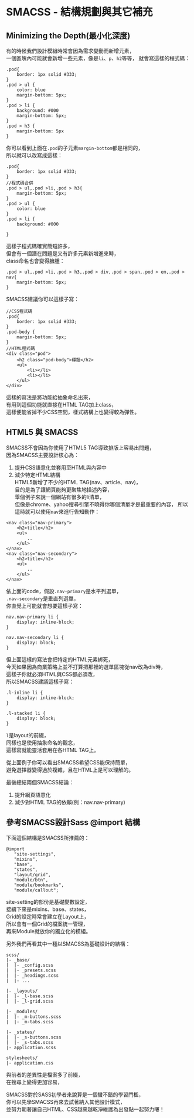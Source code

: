 # SMACSS -  結構規劃與其它補充 

## Minimizing the Depth(最小化深度)  
有的時候我們設計模組時常會因為需求變動而新增元素，  
一個區塊內可能就會新增一些元素，像是`li`、`p`、`h2`等等， 
就會寫這樣的程式碼：
```
.pod{
    border: 1px solid #333;
}
.pod > ul {
	color: blue
    margin-bottom: 5px;
}
.pod > li {
	background: #000
    margin-bottom: 5px;
}
.pod > h3 {
	margin-bottom: 5px
}
```  
你可以看到上面在`.pod`的子元素`margin-bottom`都是相同的，  
所以就可以改寫成這樣：  
```
.pod{
    border: 1px solid #333;
}
//程式碼合併
.pod > ul,.pod >li,.pod > h3{
	margin-bottom: 5px;
}
.pod > ul {
	color: blue
}
.pod > li {
	background: #000
    
}
```
這樣子程式碼確實簡短許多，  
但會有一個潛在問題是又有許多元素新增進來時，  
class命名也會變得臃腫：  
```
.pod > ul,.pod >li,.pod > h3,.pod > div,.pod > span,.pod > em,.pod > nav{
	margin-bottom: 5px;
}
```
SMACSS建議你可以這樣子寫：  
```
//CSS程式碼
.pod{
    border: 1px solid #333;
}
.pod-body {
    margin-bottom: 5px;
}
//HTML程式碼
<div class="pod">
	<h2 class="pod-body">標題</h2>
	<ul>
		<li></li>
		<li></li>
	</ul>
</div>
```  
這樣的寫法是將功能給抽象命名出來，  
有用到這個功能就直接在HTML TAG加上class，  
這樣便能省掉不少CSS空間，樣式結構上也變得較為彈性。  

## HTML5 與 SMACSS  
SMACSS不會因為你使用了HTML5 TAG導致排版上容易出問題，  
因為SMACSS主要設計核心為：  
1. 提升CSS語意化並套用至HTML與內容中
2. 減少特定HTML結構  
HTML5新增了不少的HTML TAG(nav、article、nav)，  
目的是為了讓網頁能夠更聚焦地描述內容，  
舉個例子來說一個網站有很多的li清單，  
但像是chrome、yahoo搜尋引擎不曉得你哪個清單才是最重要的內容， 
所以這時就可以使用`nav`來進行告知動作：  
```
<nav class="nav-primary">
	<h2>title</h2>
	<ul>
		..
	</ul>
</nav>
<nav class="nav-secondary">
	<h2>title</h2>
	<ul>
		..
	</ul>
</nav>

```
依上面的code，假設`.nav-primary`是水平列選單，  
`.nav-secondary`是垂直列選單，  
你直覺上可能就會想要這樣子寫：  
```
nav.nav-primary li { 
    display: inline-block; 
}

nav.nav-secondary li {
    display: block;
}
```  
但上面這樣的寫法會把特定的HTML元素綁死，  
今天如果因為商業策略上並不打算把那裡的選單區塊從nav改為div時，  
這樣子你就必須HTML與CSS都必須改，  
所以SMACSS建議這樣子寫：  
```
.l-inline li { 
    display: inline-block;
}

.l-stacked li {
    display: block;
}
```  
`l`是layout的前綴，  
同樣也是使用抽象命名的觀念，  
這樣寫就能靈活套用在各HTML TAG上。  

從上面例子你可以看出SMACSS希望CSS能保持簡單，  
避免選擇器變得過於複雜，且在HTML上是可以理解的。  

最後總結兩個SMACSS結論：  
1. 提升網頁語意化
2. 減少對HTML TAG的依賴(例：nav.nav-primary)    

## 參考SMACSS設計Sass @import 結構  
下面這個結構是SMACSS所推薦的：  
```
@import
   "site-settings",
   "mixins",
   "base",
   "states",
   "layout/grid",
   "module/btn",
   "module/bookmarks",
   "module/callout";
```
site-setting的部份是基礎變數設定，  
接續下來是mixins、base、states，  
Grid的設定時常會建立在Layout上，  
所以會有一個Grid的檔案統一管理，  
再來Module就放你的獨立化的模組。  

另外我們再看其中一種以SMACSS為基礎設計的結構：  
```
scss/
|- _base/
|  |- _config.scss
|  |- _presets.scss
|  |- _headings.scss
|  |- ...
 
|- _layouts/
|  |- _l-base.scss
|  |- _l-grid.scss
 
|- _modules/
|  |- _m-buttons.scss
|  |- _m-tabs.scss
 
|- _states/
|  |- _s-buttons.scss
|  |- _s-tabs.scss
|- application.scss
 
stylesheets/
|- application.css
```  
與前者的差異性是檔案多了前綴，  
在搜尋上變得更加容易，  

SMACSS對於SASS初學者來說算是一個蠻不錯的學習門檻，   
你可以先學SMACSS再來去試著納入其他設計模式，  
並努力朝著讓自己HTML、CSS越來越乾淨維護為出發點一起努力嘍！
